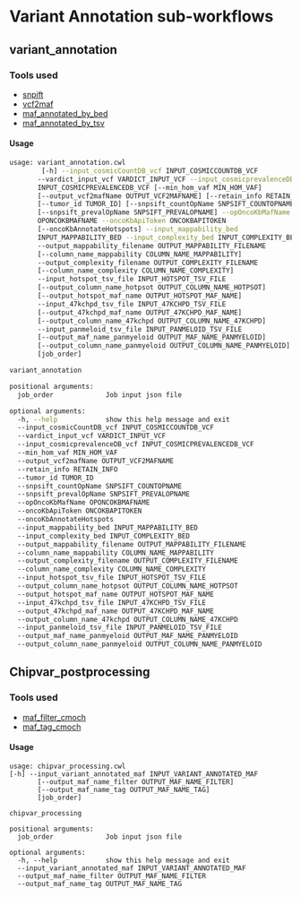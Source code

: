 # Variant Annotation sub-workflows

## variant_annotation

### Tools used

- [snpift](https://msk-access.gitbook.io/command-line-tools-cwl/snpsift_annotate_5.0/)
- [vcf2maf](https://msk-access.gitbook.io/command-line-tools-cwl/vcf2maf_1.6.21/)
- [maf_annotated_by_bed](https://msk-access.gitbook.io/command-line-tools-cwl/postprocessing_variant_calls/0.2.3/maf_annotated_by_bed/)
- [maf_annotated_by_tsv](https://msk-access.gitbook.io/command-line-tools-cwl/postprocessing_variant_calls/0.2.3/maf_annotated_by_tsv/)

#### Usage

```bash
usage: variant_annotation.cwl
        [-h] --input_cosmicCountDB_vcf INPUT_COSMICCOUNTDB_VCF
       --vardict_input_vcf VARDICT_INPUT_VCF --input_cosmicprevalenceDB_vcf
       INPUT_COSMICPREVALENCEDB_VCF [--min_hom_vaf MIN_HOM_VAF]
       [--output_vcf2mafName OUTPUT_VCF2MAFNAME] [--retain_info RETAIN_INFO]
       [--tumor_id TUMOR_ID] [--snpsift_countOpName SNPSIFT_COUNTOPNAME]
       [--snpsift_prevalOpName SNPSIFT_PREVALOPNAME] --opOncoKbMafName
       OPONCOKBMAFNAME --oncoKbApiToken ONCOKBAPITOKEN
       [--oncoKbAnnotateHotspots] --input_mappability_bed
       INPUT_MAPPABILITY_BED --input_complexity_bed INPUT_COMPLEXITY_BED
       --output_mappability_filename OUTPUT_MAPPABILITY_FILENAME
       [--column_name_mappability COLUMN_NAME_MAPPABILITY]
       --output_complexity_filename OUTPUT_COMPLEXITY_FILENAME
       [--column_name_complexity COLUMN_NAME_COMPLEXITY]
       --input_hotspot_tsv_file INPUT_HOTSPOT_TSV_FILE
       [--output_column_name_hotpsot OUTPUT_COLUMN_NAME_HOTPSOT]
       [--output_hotspot_maf_name OUTPUT_HOTSPOT_MAF_NAME]
       --input_47kchpd_tsv_file INPUT_47KCHPD_TSV_FILE
       [--output_47kchpd_maf_name OUTPUT_47KCHPD_MAF_NAME]
       [--output_column_name_47kchpd OUTPUT_COLUMN_NAME_47KCHPD]
       --input_panmeloid_tsv_file INPUT_PANMELOID_TSV_FILE
       [--output_maf_name_panmyeloid OUTPUT_MAF_NAME_PANMYELOID]
       [--output_column_name_panmyeloid OUTPUT_COLUMN_NAME_PANMYELOID]
       [job_order]

variant_annotation

positional arguments:
  job_order             Job input json file

optional arguments:
  -h, --help            show this help message and exit
  --input_cosmicCountDB_vcf INPUT_COSMICCOUNTDB_VCF
  --vardict_input_vcf VARDICT_INPUT_VCF
  --input_cosmicprevalenceDB_vcf INPUT_COSMICPREVALENCEDB_VCF
  --min_hom_vaf MIN_HOM_VAF
  --output_vcf2mafName OUTPUT_VCF2MAFNAME
  --retain_info RETAIN_INFO
  --tumor_id TUMOR_ID
  --snpsift_countOpName SNPSIFT_COUNTOPNAME
  --snpsift_prevalOpName SNPSIFT_PREVALOPNAME
  --opOncoKbMafName OPONCOKBMAFNAME
  --oncoKbApiToken ONCOKBAPITOKEN
  --oncoKbAnnotateHotspots
  --input_mappability_bed INPUT_MAPPABILITY_BED
  --input_complexity_bed INPUT_COMPLEXITY_BED
  --output_mappability_filename OUTPUT_MAPPABILITY_FILENAME
  --column_name_mappability COLUMN_NAME_MAPPABILITY
  --output_complexity_filename OUTPUT_COMPLEXITY_FILENAME
  --column_name_complexity COLUMN_NAME_COMPLEXITY
  --input_hotspot_tsv_file INPUT_HOTSPOT_TSV_FILE
  --output_column_name_hotpsot OUTPUT_COLUMN_NAME_HOTPSOT
  --output_hotspot_maf_name OUTPUT_HOTSPOT_MAF_NAME
  --input_47kchpd_tsv_file INPUT_47KCHPD_TSV_FILE
  --output_47kchpd_maf_name OUTPUT_47KCHPD_MAF_NAME
  --output_column_name_47kchpd OUTPUT_COLUMN_NAME_47KCHPD
  --input_panmeloid_tsv_file INPUT_PANMELOID_TSV_FILE
  --output_maf_name_panmyeloid OUTPUT_MAF_NAME_PANMYELOID
  --output_column_name_panmyeloid OUTPUT_COLUMN_NAME_PANMYELOID
```

## Chipvar_postprocessing

### Tools used

- [maf_filter_cmoch](https://msk-access.gitbook.io/command-line-tools-cwl/postprocessing_variant_calls/0.2.3/maf_filter_cmoch/)
- [maf_tag_cmoch](https://msk-access.gitbook.io/command-line-tools-cwl/postprocessing_variant_calls/0.2.3/maf_tag_cmoch/)

#### Usage

```
usage: chipvar_processing.cwl
[-h] --input_variant_annotated_maf INPUT_VARIANT_ANNOTATED_MAF
       [--output_maf_name_filter OUTPUT_MAF_NAME_FILTER]
       [--output_maf_name_tag OUTPUT_MAF_NAME_TAG]
       [job_order]

chipvar_processing

positional arguments:
  job_order             Job input json file

optional arguments:
  -h, --help            show this help message and exit
  --input_variant_annotated_maf INPUT_VARIANT_ANNOTATED_MAF
  --output_maf_name_filter OUTPUT_MAF_NAME_FILTER
  --output_maf_name_tag OUTPUT_MAF_NAME_TAG
```


